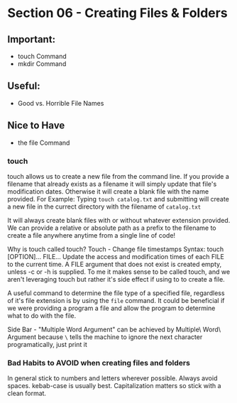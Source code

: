 # Section 06 - Creating Files & Folders

## Important:
- touch Command
- mkdir Command
## Useful: 
- Good vs. Horrible File Names
## Nice to Have
- the file Command

### touch 
touch allows us to create a new file from the command line. If you provide a filename that already exists as a filename it will simply update that file's modification dates. Otherwise it will create a blank file with the name provided. 
For Example: Typing `touch catalog.txt` and submitting will create a new file in the currect directory with the filename of `catalog.txt`

It will always create blank files with or without whatever extension provided.
We can provide a relative or absolute path as a prefix to the filename to create a file anywhere anytime from a single line of code!

Why is touch called touch?
Touch - Change file timestamps
Syntax: touch [OPTION]... FILE...
Update the access and modification times of each FILE to the current time.
A FILE argument that does not exist is created empty, unless -c or -h is supplied.
To me it makes sense to be called touch, and we aren't leveraging touch but rather it's side effect if using to to create a file.

A useful command to determine the file type of a specified file, regardless of it's file extension is by using the `file` command.
It could be beneficial if we were providing a program a file and allow the program to determine what to do with the file.

Side Bar - "Multiple Word Argument" can be achieved by Multiple\ Word\ Argument because `\` tells the machine to ignore the next character programatically, just print it 
### Bad Habits to AVOID when creating files and folders
In general stick to numbers and letters wherever possible. Always avoid spaces. kebab-case is usually best.
Capitalization matters so stick with a clean format.